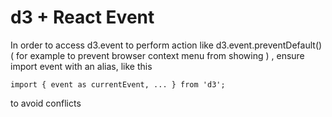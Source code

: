 # d3 + React Event

In order to access d3.event to perform action like d3.event.preventDefault() ( for example to prevent browser context menu from showing ) , ensure import event with an alias, like this 

    import { event as currentEvent, ... } from 'd3';

to avoid conflicts


